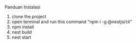 Panduan Instalasi

1. clone the project
2. open terminal and run this command "npm i -g @nestjs/cli"
3. npm install
4. nest build
5. nest start